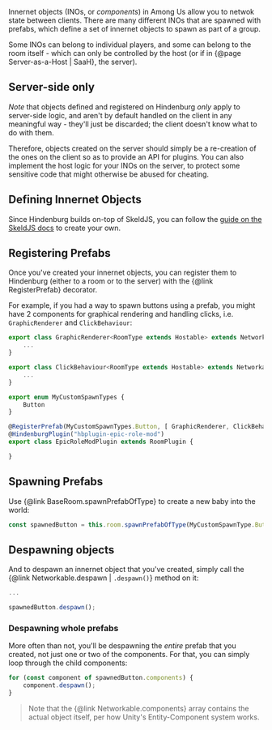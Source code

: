 Innernet objects (INOs, or _components_) in Among Us allow you to netwok state between clients. There are many different INOs that are spawned with prefabs, which define a set of innernet objects to spawn as part of a group.

Some INOs can belong to individual players, and some can belong to the room itself - which can only be controlled by the host (or if in {@page Server-as-a-Host | SaaH}, the server).

## Server-side only
_Note_ that objects defined and registered on Hindenburg _only_ apply to server-side logic, and aren't by default handled on the client in any meaningful way - they'll just be discarded; the client doesn't know what to do with them.

Therefore, objects created on the server should simply be a re-creation of the ones on the client so as to provide an API for plugins. You can also implement the host logic for your INOs on the server, to protect some sensitive code that might otherwise be abused for cheating.

## Defining Innernet Objects
Since Hindenburg builds on-top of SkeldJS, you can follow the [guide on the SkeldJS docs](https://skeld.js.org/pages/Guides/Creating%20Custom%20INOs.html) to create your own.

## Registering Prefabs
Once you've created your innernet objects, you can register them to Hindenburg (either to a room or to the server) with the {@link RegisterPrefab} decorator.

For example, if you had a way to spawn buttons using a prefab, you might have 2 components for graphical rendering and handling clicks, i.e. `GraphicRenderer` and `ClickBehaviour`:
```ts
export class GraphicRenderer<RoomType extends Hostable> extends Networkable<RoomType> {
    ...
}

export class ClickBehaviour<RoomType extends Hostable> extends Networkable<RoomType> {
    ...
}

export enum MyCustomSpawnTypes {
    Button
}

@RegisterPrefab(MyCustomSpawnTypes.Button, [ GraphicRenderer, ClickBehaviour ])
@HindenburgPlugin("hbplugin-epic-role-mod")
export class EpicRoleModPlugin extends RoomPlugin {

}
```

## Spawning Prefabs
Use {@link BaseRoom.spawnPrefabOfType} to create a new baby into the world:
```ts
const spawnedButton = this.room.spawnPrefabOfType(MyCustomSpawnType.Button, player /* create the button belonging to the player */);
```

## Despawning objects
And to despawn an innernet object that you've created, simply call the {@link Networkable.despawn | `.despawn()`} method on it:

```ts
...

spawnedButton.despawn();
```

### Despawning whole prefabs
More often than not, you'll be despawning the _entire_ prefab that you created, not just one or two of the components. For that, you can simply loop through the child components:
```ts
for (const component of spawnedButton.components) {
    component.despawn();
}
```

> Note that the {@link Networkable.components} array contains the actual object itself, per how Unity's Entity-Component system works.

